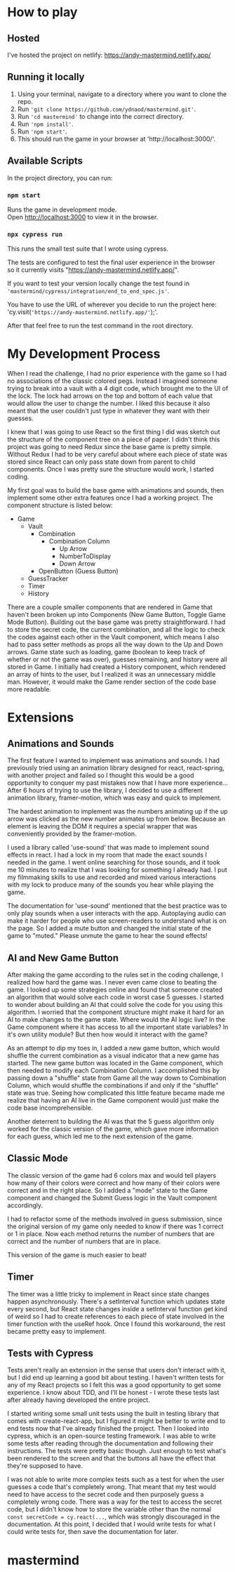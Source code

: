 # How to play

## Hosted
I've hosted the project on netlify: https://andy-mastermind.netlify.app/ 

## Running it locally

1. Using your terminal, navigate to a directory where you want to clone the repo.
2. Run `'git clone https://github.com/ydnaod/mastermind.git'`.
3. Run `'cd mastermind'` to change into the correct directory.
3. Run `'npm install'`.
4. Run `'npm start'`.
5. This should run the game in your browser at 'http://localhost:3000/'.

## Available Scripts

In the project directory, you can run:

### `npm start`

Runs the game in development mode.\
Open [http://localhost:3000](http://localhost:3000) to view it in the browser.

### `npx cypress run`

This runs the small test suite that I wrote using cypress.

The tests are configured to test the final user experience in the browser\
so it currently visits "https://andy-mastermind.netlify.app/".

If you want to test your version locally change the test found in\
`'mastermind/cypress/integration/end_to_end_spec.js'`.

You have to use the URL of wherever you decide to run the project here:\
'cy.visit(`'https://andy-mastermind.netlify.app/'`);'.

After that feel free to run the test command in the root directory.

# My Development Process

When I read the challenge, I had no prior experience with the game so I had no associations of the classic colored pegs.
Instead I imagined someone trying to break into a vault with a 4 digit code, which brought me to the UI of the lock. The lock had
arrows on the top and bottom of each value that would allow the user to change the number. I liked this because it also meant that
the user couldn't just type in whatever they want with their guesses.

I knew that I was going to use React so the first thing I did was sketch out the structure of the component tree on a piece of paper. I didn't think this project was going to need Redux since the base game is pretty simple. Without Redux I had to be very careful about where each piece of state was stored since React can only pass state down from parent to child components. Once I was pretty sure the structure would work, I started coding.

My first goal was to build the base game with animations and sounds, then implement some other extra features once I had a working project. The component structure is listed below:

- Game
    - Vault
        - Combination
            - Combination Column
                - Up Arrow
                - NumberToDisplay
                - Down Arrow
        - OpenButton (Guess Button)
    - GuessTracker
    - Timer
    - History

There are a couple smaller components that are rendered in Game that haven't been broken up into Components (New Game Button, Toggle Game Mode Button). Building out the base game was pretty straightforward. I had to store the secret code, the current combination, and all the logic to check the codes against each other in the Vault component, which means I also had to pass setter methods as props all the way down to the Up and Down arrows. Game state such as loading, game (boolean to keep track of whether or not the game was over), guesses remaining, and history were all stored in Game. I initially had created a History component, which rendered an array of hints to the user, but I realized it was an unnecessary middle man. However, it would make the Game render section of the code base more readable.

# Extensions

## Animations and Sounds

The first feature I wanted to implement was animations and sounds. I had previously tried using an animation library designed for react, react-spring, with another project and failed so I thought this would be a good opportunity to conquer my past mistakes now that I have more experience... After 6 hours of trying to use the library, I decided to use a different animation library, framer-motion, which was easy and quick to implement. 

The hardest animation to implement was the numbers animating up if the up arrow was clicked as the new number animates up from below. Because an element is leaving the DOM it requires a special wrapper that was conveniently provided by the framer-motion.

I used a library called 'use-sound' that was made to implement sound effects in react. I had a lock in my room that made the exact sounds I needed in the game. I went online searching for those sounds, and it took me 10 minutes to realize that I was looking for something I already had. I put my filmmaking skills to use and recorded and mixed various interactions with my lock to produce many of the sounds you hear while playing the game.

The documentation for 'use-sound' mentioned that the best practice was to only play sounds when a user interacts with the app. Autoplaying audio can make it harder for people who use screen-readers to understand what is on the page. So I added a mute button and changed the initial state of the game to "muted." Please unmute the game to hear the sound effects!

## AI and New Game Button

After making the game according to the rules set in the coding challenge, I realized how hard the game was. I never even came close to beating the game. I looked up some strategies online and found that someone created an algorithm that would solve each code in worst case 5 guesses. I started to wonder about building an AI that could solve the code for you using this algorithm. I worried that the component structure might make it hard for an AI to make changes to the game state. Where would the AI logic live? In the Game component where it has access to all the important state variables? In it's own utility module? But then how would it interact with the game?

As an attempt to dip my toes in, I added a new game button, which would shuffle the current combination as a visual indicator that a new game has started. The new game button was located in the Game component, which then needed to modify each Combination Column. I accomplished this by passing down a "shuffle" state from Game all the way down to Combination Column, which would shuffle the combinations if and only if the "shuffle" state was true. Seeing how complicated this little feature became made me realize that having an AI live in the Game component would just make the code base incomprehensible. 

Another deterrent to building the AI was that the 5 guess algorithm only worked for the classic version of the game, which gave more information for each guess, which led me to the next extension of the game.

## Classic Mode

The classic version of the game had 6 colors max and would tell players how many of their colors were correct and how many of their colors were correct and in the right place. So I added a "mode" state to the Game component and changed the Submit Guess logic in the Vault component accordingly. 

I had to refactor some of the methods involved in guess submission, since the original version of my game only needed to know if there was 1 correct or 1 in place. Now each method returns the number of numbers that are correct and the number of numbers that are in place. 

This version of the game is much easier to beat!

## Timer

The timer was a little tricky to implement in React since state changes happen asynchronously. There's a setInterval function which updates state every second, but React state changes inside a setInterval function get kind of weird so I had to create references to each piece of state involved in the timer function with the useRef hook. Once I found this workaround, the rest became pretty easy to implement. 

## Tests with Cypress

Tests aren't really an extension in the sense that users don't interact with it, but I did end up learning a good bit about testing. I haven't written tests for any of my React projects so I felt this was a good opportunity to get some experience. I know about TDD, and I'll be honest - I wrote these tests last after already having developed the entire project. 

I started writing some small unit tests using the built in testing library that comes with create-react-app, but I figured it might be better to write end to end tests now that I've already finished the project. Then I looked into cypress, which is an open-source testing framework. I was able to write some tests after reading through the documentation and following their instructions. The tests were pretty basic though. Just enough to test what's been rendered to the screen and that the buttons all have the effect that they're supposed to have. 

I was not able to write more complex tests such as a test for when the user guesses a code that's completely wrong. That meant that my test would need to have access to the secret code and then purposely guess a completely wrong code. There was a way for the test to access the secret code, but I didn't know how to store the variable other than the normal `const secretCode = cy.react(...`, which was strongly discouraged in the documentation. At this point, I decided that I would write tests for what I could write tests for, then save the documentation for later.

# mastermind
